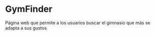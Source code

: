 # GymFinder
Página web que permite a los usuarios buscar el gimnasio que más se adapta a sus gustos
